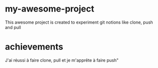 # my-awesome-project
This awesome project is created to experiment git notions like clone, push and pull

# achievements 

J'ai réussi à faire clone, pull et je m'apprête à faire push"